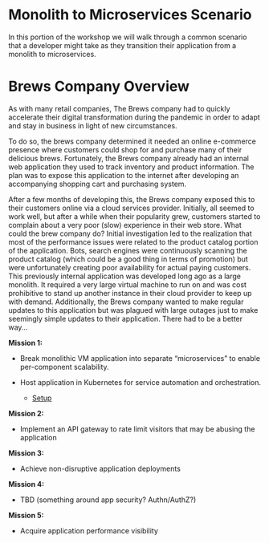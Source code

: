 # Monolith to Microservices Scenario
In this portion of the workshop we will walk through a common scenario that a developer might take as they transition their application from a monolith to microservices. 

# Brews Company Overview
As with many retail companies, The Brews company had to quickly accelerate their digital transformation during the pandemic in order to adapt and stay in business in light of new circumstances. 

To do so, the brews company determined it needed an online e-commerce presence where customers could shop for and purchase many of their delicious brews. Fortunately, the Brews company already had an internal web application they used to track inventory and product information. The plan was to expose this application to the internet after developing an accompanying shopping cart and purchasing system.  

After a few months of developing this, the Brews company exposed this to their customers online via a cloud services provider. Initially, all seemed to work well, but after a while when their popularity grew, customers started to complain about a very poor (slow) experience in their web store. What could the brew company do? Initial investigation led to the realization that most of the performance issues were related to the product catalog portion of the application. Bots, search engines were continuously scanning the product catalog (which could be a good thing in terms of promotion) but were unfortunately creating poor availability for actual paying customers. This previously internal application was developed long ago as a large monolith. It required a very large virtual machine to run on and was cost prohibitive to stand up another instance in their cloud provider to keep up with demand.  Additionally, the Brews company wanted to make regular updates to this application but was plagued with large outages just to make seemingly simple updates to their application. There had to be a better way… 


**Mission 1:**

- Break monolithic VM application into separate “microservices” to enable per-component scalability. 
- Host application in Kubernetes for service automation and orchestration. 

  - [Setup](setup.md)

**Mission 2:**

- Implement an API gateway to rate limit visitors that may be abusing the application 

**Mission 3:**

- Achieve non-disruptive application deployments 

**Mission 4:** 

- TBD (something around app security? Authn/AuthZ?)  

**Mission 5:** 

- Acquire application performance visibility

